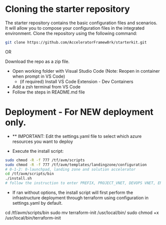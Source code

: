 
# Cloning the starter repository

The starter repository contains the basic configuration files and scenarios. It will allow you to compose your configuration files in the integrated environment.
Clone the repository using the following command:

```bash
git clone https://github.com/AcceleratorFramew0rk/starterkit.git
```
OR

Download the repo as a zip file.

* Open working folder with Visual Studio Code (Note: Reopen in container when prompt in VS Code)
  * (if required) Install VS Code Extension - Dev Containers
* Add a zsh terminal from VS Code
* Follow the steps in README.md file
  
# Deployment - For NEW deployment only.

- ** IMPORTANT: Edit the settings.yaml file to select which azure resources you want to deploy

- Execute the install script:
```bash
sudo chmod -R -f 777 /tf/avm/scripts
sudo chmod -R -f 777 /tf/avm/templates/landingzone/configuration
# 0-1-2: 0-launchpad, landing zone and solution accelerator
cd /tf/avm/scripts/bin
./install.sh
# follow the instruction to enter PREFIX, PROJECT_VNET, DEVOPS VNET, ENVIRONMENT, Landingzone Type (app or infra)
```

  - If ran without options, the install script will first perform the infrastructure deployment through terraform using configuration in settings.yaml by default.



cd /tf/avm/scripts/bin
sudo mv terraform-init /usr/local/bin/
sudo chmod +x /usr/local/bin/terraform-init